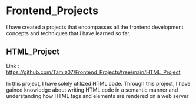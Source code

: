 # Frontend_Projects

I have created a projects that encompasses all the frontend development concepts and techniques that i have learned so far.

## HTML_Project
Link : https://github.com/Tamiz07/Frontend_Projects/tree/main/HTML_Project
<p>In this project, I have solely utilized HTML code. Through this project, I have gained knowledge about writing HTML code in a semantic manner and understanding how HTML tags and elements are rendered on a web server</p>
